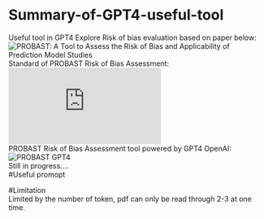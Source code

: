 # Summary-of-GPT4-useful-tool
Useful tool in GPT4 Explore
Risk of bias evaluation based on paper below:  
![PROBAST: A Tool to Assess the Risk of Bias and Applicability of Prediction Model Studies](https://www.acpjournals.org/doi/10.7326/M18-1376)  
Standard of PROBAST Risk of Bias Assessment:  
![PROBAST Risk of Bias Assessment Tool](https://bmjopen.bmj.com/content/bmjopen/9/12/e030482/DC1/embed/inline-supplementary-material-1.pdf)  
PROBAST Risk of Bias Assessment tool powered by GPT4 OpenAI:   
![PROBAST GPT4](https://chat.openai.com/g/g-2ebBPjKR0-probast-balanced-assessor)  
Still in progress....  
#Useful promopt 


#Limitation  
Limited by the number of token, pdf can only be read through 2-3 at one time.



